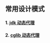 ## 常用设计模式
#### 1. [jdk 动态代理](https://github.com/monkSweeping/design-Pattern/tree/master/proxy-pattern/src) 
#### 2. [cglib 动态代理](https://github.com/monkSweeping/design-Pattern/tree/master/proxy-pattern/src/cglib)
